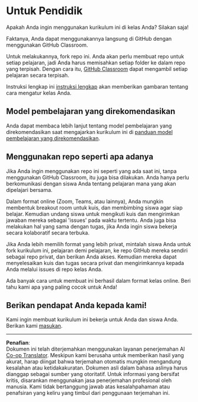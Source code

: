 <!--
CO_OP_TRANSLATOR_METADATA:
{
  "original_hash": "9fd36f5dc734203ee28b6cf2573e5eab",
  "translation_date": "2025-08-27T22:35:37+00:00",
  "source_file": "for-teachers.md",
  "language_code": "id"
}
-->
# Untuk Pendidik

Apakah Anda ingin menggunakan kurikulum ini di kelas Anda? Silakan saja!

Faktanya, Anda dapat menggunakannya langsung di GitHub dengan menggunakan GitHub Classroom.

Untuk melakukannya, fork repo ini. Anda akan perlu membuat repo untuk setiap pelajaran, jadi Anda harus memisahkan setiap folder ke dalam repo yang terpisah. Dengan cara itu, [GitHub Classroom](https://classroom.github.com/classrooms) dapat mengambil setiap pelajaran secara terpisah.

Instruksi lengkap ini [instruksi lengkap](https://github.blog/2020-03-18-set-up-your-digital-classroom-with-github-classroom/) akan memberikan gambaran tentang cara mengatur kelas Anda.

## Model pembelajaran yang direkomendasikan

Anda dapat membaca lebih lanjut tentang model pembelajaran yang direkomendasikan saat mengajarkan kurikulum ini di [panduan model pembelajaran yang direkomendasikan](recommended-learning-model.md).

## Menggunakan repo seperti apa adanya

Jika Anda ingin menggunakan repo ini seperti yang ada saat ini, tanpa menggunakan GitHub Classroom, itu juga bisa dilakukan. Anda hanya perlu berkomunikasi dengan siswa Anda tentang pelajaran mana yang akan dipelajari bersama.

Dalam format online (Zoom, Teams, atau lainnya), Anda mungkin membentuk breakout room untuk kuis, dan membimbing siswa agar siap belajar. Kemudian undang siswa untuk mengikuti kuis dan mengirimkan jawaban mereka sebagai 'issues' pada waktu tertentu. Anda juga bisa melakukan hal yang sama dengan tugas, jika Anda ingin siswa bekerja secara kolaboratif secara terbuka.

Jika Anda lebih memilih format yang lebih privat, mintalah siswa Anda untuk fork kurikulum ini, pelajaran demi pelajaran, ke repo GitHub mereka sendiri sebagai repo privat, dan berikan Anda akses. Kemudian mereka dapat menyelesaikan kuis dan tugas secara privat dan mengirimkannya kepada Anda melalui issues di repo kelas Anda.

Ada banyak cara untuk membuat ini berhasil dalam format kelas online. Beri tahu kami apa yang paling cocok untuk Anda!

## Berikan pendapat Anda kepada kami!

Kami ingin membuat kurikulum ini bekerja untuk Anda dan siswa Anda. Berikan kami [masukan](https://forms.microsoft.com/Pages/ResponsePage.aspx?id=v4j5cvGGr0GRqy180BHbR2humCsRZhxNuI79cm6n0hRUQzRVVU9VVlU5UlFLWTRLWlkyQUxORTg5WS4u).

---

**Penafian**:  
Dokumen ini telah diterjemahkan menggunakan layanan penerjemahan AI [Co-op Translator](https://github.com/Azure/co-op-translator). Meskipun kami berusaha untuk memberikan hasil yang akurat, harap diingat bahwa terjemahan otomatis mungkin mengandung kesalahan atau ketidakakuratan. Dokumen asli dalam bahasa aslinya harus dianggap sebagai sumber yang otoritatif. Untuk informasi yang bersifat kritis, disarankan menggunakan jasa penerjemahan profesional oleh manusia. Kami tidak bertanggung jawab atas kesalahpahaman atau penafsiran yang keliru yang timbul dari penggunaan terjemahan ini.